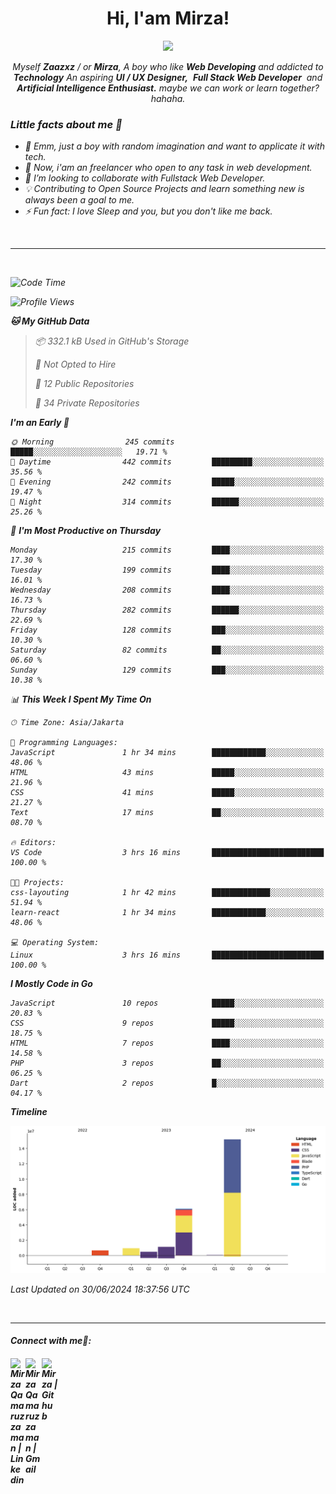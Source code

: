<h1 align="center">Hi, I'am Mirza!</h1>
<p align="center">
  <a href="https://github.com/Ratheshan03/readme-typing-svg"><img src="https://readme-typing-svg.herokuapp.com?lines=UI+/+UX+Designer;Full+Stack+Web+Developer;IT+Enthusiast;Artificial+Intelligence+Addicted;&center=true&width=500&height=50"></a>
</p>

<p align="center">
  <em>
    Myself <b>Zaazxz</b> / or <b>Mirza</b>, A boy who like <b>Web Developing</b> and addicted to <b>Technology</b>
    An aspiring <b>UI / UX Designer,</b>&nbsp; <b>Full Stack Web Developer</b>&nbsp; and <b> Artificial Intelligence Enthusiast.</b> maybe we can work or learn together? hahaha.
  <br>
</p>

<h3>Little facts about me 🧑</h3>

- 🧞 Emm, just a boy with random imagination and want to applicate it with tech.
- 🔭 Now, i'am an freelancer who open to any task in web development.
- 👯 I’m looking to collaborate with Fullstack Web Developer.
- 💡 Contributing to Open Source Projects and learn something new is always been a goal to me.
- ⚡ Fun fact: I love Sleep and you, but you don't like me back.
<br>

---

<br>

<!--START_SECTION:waka-->
![Code Time](http://img.shields.io/badge/Code%20Time-712%20hrs%2038%20mins-blue)

![Profile Views](http://img.shields.io/badge/Profile%20Views-10-blue)

**🐱 My GitHub Data** 

> 📦 332.1 kB Used in GitHub's Storage 
 > 
> 🚫 Not Opted to Hire
 > 
> 📜 12 Public Repositories 
 > 
> 🔑 34 Private Repositories 
 > 
**I'm an Early 🐤** 

```text
🌞 Morning                245 commits         █████░░░░░░░░░░░░░░░░░░░░   19.71 % 
🌆 Daytime                442 commits         █████████░░░░░░░░░░░░░░░░   35.56 % 
🌃 Evening                242 commits         █████░░░░░░░░░░░░░░░░░░░░   19.47 % 
🌙 Night                  314 commits         ██████░░░░░░░░░░░░░░░░░░░   25.26 % 
```
📅 **I'm Most Productive on Thursday** 

```text
Monday                   215 commits         ████░░░░░░░░░░░░░░░░░░░░░   17.30 % 
Tuesday                  199 commits         ████░░░░░░░░░░░░░░░░░░░░░   16.01 % 
Wednesday                208 commits         ████░░░░░░░░░░░░░░░░░░░░░   16.73 % 
Thursday                 282 commits         ██████░░░░░░░░░░░░░░░░░░░   22.69 % 
Friday                   128 commits         ███░░░░░░░░░░░░░░░░░░░░░░   10.30 % 
Saturday                 82 commits          ██░░░░░░░░░░░░░░░░░░░░░░░   06.60 % 
Sunday                   129 commits         ███░░░░░░░░░░░░░░░░░░░░░░   10.38 % 
```


📊 **This Week I Spent My Time On** 

```text
🕑︎ Time Zone: Asia/Jakarta

💬 Programming Languages: 
JavaScript               1 hr 34 mins        ████████████░░░░░░░░░░░░░   48.06 % 
HTML                     43 mins             █████░░░░░░░░░░░░░░░░░░░░   21.96 % 
CSS                      41 mins             █████░░░░░░░░░░░░░░░░░░░░   21.27 % 
Text                     17 mins             ██░░░░░░░░░░░░░░░░░░░░░░░   08.70 % 

🔥 Editors: 
VS Code                  3 hrs 16 mins       █████████████████████████   100.00 % 

🐱‍💻 Projects: 
css-layouting            1 hr 42 mins        █████████████░░░░░░░░░░░░   51.94 % 
learn-react              1 hr 34 mins        ████████████░░░░░░░░░░░░░   48.06 % 

💻 Operating System: 
Linux                    3 hrs 16 mins       █████████████████████████   100.00 % 
```

**I Mostly Code in Go** 

```text
JavaScript               10 repos            █████░░░░░░░░░░░░░░░░░░░░   20.83 % 
CSS                      9 repos             █████░░░░░░░░░░░░░░░░░░░░   18.75 % 
HTML                     7 repos             ████░░░░░░░░░░░░░░░░░░░░░   14.58 % 
PHP                      3 repos             ██░░░░░░░░░░░░░░░░░░░░░░░   06.25 % 
Dart                     2 repos             █░░░░░░░░░░░░░░░░░░░░░░░░   04.17 % 
```



**Timeline**

![Lines of Code chart](https://raw.githubusercontent.com/zaazxz/zaazxz/main/assets/bar_graph.png)


 Last Updated on 30/06/2024 18:37:56 UTC
<!--END_SECTION:waka-->

<br>

---

<h4> Connect with me🤝: <h4>
  </hr>
  <a href="https://www.linkedin.com/in/mirzaqamaruzzaman18/">
   <img align="left" alt=" Mirza Qamaruzzaman | Linkedin" width="24px" src="https://www.vectorlogo.zone/logos/linkedin/linkedin-icon.svg" />
  </a>
  <a href="mailto:mirzaqamaruzzaman18@gmail.com">
    <img align="left" alt=" Mirza Qamaruzzaman | Gmail" width="26px" src="https://www.vectorlogo.zone/logos/gmail/gmail-icon.svg" />
  </a>
   <a href="https://github.com/zaazxz">
    <img align="left" alt=" Mirza | Github" width="26px" src="https://www.vectorlogo.zone/logos/github/github-tile.svg" />
  </a>
  <br>
